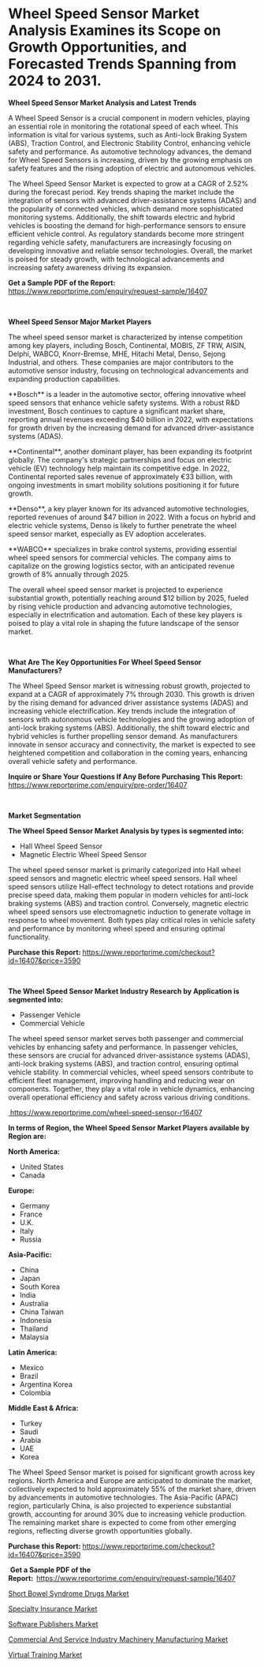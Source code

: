 <p><h1>Wheel Speed Sensor Market Analysis Examines its Scope on Growth Opportunities, and Forecasted Trends Spanning from 2024 to 2031.</h1></p><p><strong>Wheel Speed Sensor Market Analysis and Latest Trends</strong></p>
<p><p>A Wheel Speed Sensor is a crucial component in modern vehicles, playing an essential role in monitoring the rotational speed of each wheel. This information is vital for various systems, such as Anti-lock Braking System (ABS), Traction Control, and Electronic Stability Control, enhancing vehicle safety and performance. As automotive technology advances, the demand for Wheel Speed Sensors is increasing, driven by the growing emphasis on safety features and the rising adoption of electric and autonomous vehicles.</p><p>The Wheel Speed Sensor Market is expected to grow at a CAGR of 2.52% during the forecast period. Key trends shaping the market include the integration of sensors with advanced driver-assistance systems (ADAS) and the popularity of connected vehicles, which demand more sophisticated monitoring systems. Additionally, the shift towards electric and hybrid vehicles is boosting the demand for high-performance sensors to ensure efficient vehicle control. As regulatory standards become more stringent regarding vehicle safety, manufacturers are increasingly focusing on developing innovative and reliable sensor technologies. Overall, the market is poised for steady growth, with technological advancements and increasing safety awareness driving its expansion.</p></p>
<p><strong>Get a Sample PDF of the Report:&nbsp;</strong> <a href="https://www.reportprime.com/enquiry/request-sample/16407?utm_campaign=1159&utm_medium=2&utm_source=Github&utm_content=ia&utm_term=23112024&utm_id=wheel-speed-sensor">https://www.reportprime.com/enquiry/request-sample/16407</a></p>
<p>&nbsp;</p>
<p><strong>Wheel Speed Sensor Major Market Players</strong></p>
<p><p>The wheel speed sensor market is characterized by intense competition among key players, including Bosch, Continental, MOBIS, ZF TRW, AISIN, Delphi, WABCO, Knorr-Bremse, MHE, Hitachi Metal, Denso, Sejong Industrial, and others. These companies are major contributors to the automotive sensor industry, focusing on technological advancements and expanding production capabilities.</p><p>**Bosch** is a leader in the automotive sector, offering innovative wheel speed sensors that enhance vehicle safety systems. With a robust R&D investment, Bosch continues to capture a significant market share, reporting annual revenues exceeding $40 billion in 2022, with expectations for growth driven by the increasing demand for advanced driver-assistance systems (ADAS).</p><p>**Continental**, another dominant player, has been expanding its footprint globally. The company's strategic partnerships and focus on electric vehicle (EV) technology help maintain its competitive edge. In 2022, Continental reported sales revenue of approximately €33 billion, with ongoing investments in smart mobility solutions positioning it for future growth.</p><p>**Denso**, a key player known for its advanced automotive technologies, reported revenues of around $47 billion in 2022. With a focus on hybrid and electric vehicle systems, Denso is likely to further penetrate the wheel speed sensor market, especially as EV adoption accelerates.</p><p>**WABCO** specializes in brake control systems, providing essential wheel speed sensors for commercial vehicles. The company aims to capitalize on the growing logistics sector, with an anticipated revenue growth of 8% annually through 2025.</p><p>The overall wheel speed sensor market is projected to experience substantial growth, potentially reaching around $12 billion by 2025, fueled by rising vehicle production and advancing automotive technologies, especially in electrification and automation. Each of these key players is poised to play a vital role in shaping the future landscape of the sensor market.</p></p>
<p>&nbsp;</p>
<p><strong>What Are The Key Opportunities For Wheel Speed Sensor Manufacturers?</strong></p>
<p><p>The Wheel Speed Sensor market is witnessing robust growth, projected to expand at a CAGR of approximately 7% through 2030. This growth is driven by the rising demand for advanced driver assistance systems (ADAS) and increasing vehicle electrification. Key trends include the integration of sensors with autonomous vehicle technologies and the growing adoption of anti-lock braking systems (ABS). Additionally, the shift toward electric and hybrid vehicles is further propelling sensor demand. As manufacturers innovate in sensor accuracy and connectivity, the market is expected to see heightened competition and collaboration in the coming years, enhancing overall vehicle safety and performance.</p></p>
<p><strong>Inquire or Share Your Questions If Any Before Purchasing This Report:</strong> <a href="https://www.reportprime.com/enquiry/pre-order/16407?utm_campaign=1159&utm_medium=2&utm_source=Github&utm_content=ia&utm_term=23112024&utm_id=wheel-speed-sensor">https://www.reportprime.com/enquiry/pre-order/16407</a></p>
<p>&nbsp;</p>
<p><strong>Market Segmentation</strong></p>
<p><strong>The Wheel Speed Sensor Market Analysis by types is segmented into:</strong></p>
<p><ul><li>Hall Wheel Speed Sensor</li><li>Magnetic Electric Wheel Speed Sensor</li></ul></p>
<p><p>The wheel speed sensor market is primarily categorized into Hall wheel speed sensors and magnetic electric wheel speed sensors. Hall wheel speed sensors utilize Hall-effect technology to detect rotations and provide precise speed data, making them popular in modern vehicles for anti-lock braking systems (ABS) and traction control. Conversely, magnetic electric wheel speed sensors use electromagnetic induction to generate voltage in response to wheel movement. Both types play critical roles in vehicle safety and performance by monitoring wheel speed and ensuring optimal functionality.</p></p>
<p><strong>Purchase this Report:&nbsp;</strong><a href="https://www.reportprime.com/checkout?id=16407&price=3590&utm_campaign=1159&utm_medium=2&utm_source=Github&utm_content=ia&utm_term=23112024&utm_id=wheel-speed-sensor">https://www.reportprime.com/checkout?id=16407&price=3590</a></p>
<p>&nbsp;</p>
<p><strong>The Wheel Speed Sensor Market Industry Research by Application is segmented into:</strong></p>
<p><ul><li>Passenger Vehicle</li><li>Commercial Vehicle</li></ul></p>
<p><p>The wheel speed sensor market serves both passenger and commercial vehicles by enhancing safety and performance. In passenger vehicles, these sensors are crucial for advanced driver-assistance systems (ADAS), anti-lock braking systems (ABS), and traction control, ensuring optimal vehicle stability. In commercial vehicles, wheel speed sensors contribute to efficient fleet management, improving handling and reducing wear on components. Together, they play a vital role in vehicle dynamics, enhancing overall operational efficiency and safety across various driving conditions.</p></p>
<p><a href="https://www.reportprime.com/wheel-speed-sensor-r16407?utm_campaign=1159&utm_medium=2&utm_source=Github&utm_content=ia&utm_term=23112024&utm_id=wheel-speed-sensor">&nbsp;https://www.reportprime.com/wheel-speed-sensor-r16407</a></p>
<p><strong>In terms of Region, the Wheel Speed Sensor Market Players available by Region are:</strong></p>
<p>
    <p> <strong> North America: </strong>
        <ul>
            <li>United States</li>
            <li>Canada</li>
        </ul>
        </p> 
    <p> <strong> Europe: </strong>
        <ul>
            <li>Germany</li>
            <li>France</li>
            <li>U.K.</li>
            <li>Italy</li>
            <li>Russia</li>
        </ul>
        </p> 
    <p> <strong> Asia-Pacific: </strong>
        <ul>
            <li>China</li>
            <li>Japan</li>
            <li>South Korea</li>
            <li>India</li>
            <li>Australia</li>
            <li>China Taiwan</li>
            <li>Indonesia</li>
            <li>Thailand</li>
            <li>Malaysia</li>
        </ul>
        </p> 
    <p> <strong> Latin America: </strong>
        <ul>
            <li>Mexico</li>
            <li>Brazil</li>
            <li>Argentina Korea</li>
            <li>Colombia</li>
        </ul>
        </p> 
    <p> <strong> Middle East & Africa: </strong>
        <ul>
            <li>Turkey</li>
            <li>Saudi</li>
            <li>Arabia</li>
            <li>UAE</li>
            <li>Korea</li>
        </ul>
    </p>
    </p>
<p><p>The Wheel Speed Sensor market is poised for significant growth across key regions. North America and Europe are anticipated to dominate the market, collectively expected to hold approximately 55% of the market share, driven by advancements in automotive technologies. The Asia-Pacific (APAC) region, particularly China, is also projected to experience substantial growth, accounting for around 30% due to increasing vehicle production. The remaining market share is expected to come from other emerging regions, reflecting diverse growth opportunities globally.</p></p>
<p><strong>Purchase this Report: </strong><a href="https://www.reportprime.com/checkout?id=16407&price=3590&utm_campaign=1159&utm_medium=2&utm_source=Github&utm_content=ia&utm_term=23112024&utm_id=wheel-speed-sensor">https://www.reportprime.com/checkout?id=16407&price=3590</a></p>
<p>&nbsp;<strong>Get a Sample PDF of the Report:&nbsp;&nbsp;</strong><a href="https://www.reportprime.com/enquiry/request-sample/16407?utm_campaign=1159&utm_medium=2&utm_source=Github&utm_content=ia&utm_term=23112024&utm_id=wheel-speed-sensor">https://www.reportprime.com/enquiry/request-sample/16407</a></p>
<p><strong></strong></p>
<p><p><a href="https://www.linkedin.com/pulse/finding-growth-prospectsaided-through-short-bowel-syndrome-igc4f?utm_campaign=1159&utm_medium=2&utm_source=Github&utm_content=ia&utm_term=23112024&utm_id=wheel-speed-sensor">Short Bowel Syndrome Drugs Market</a></p><p><a href="https://www.linkedin.com/pulse/explosive-growth-specialty-insurance-market-global-opportunities-p62kf?utm_campaign=1159&utm_medium=2&utm_source=Github&utm_content=ia&utm_term=23112024&utm_id=wheel-speed-sensor">Specialty Insurance Market</a></p><p><a href="https://issuu.com/reportprime-2/docs/software-publishers-market-size-203_acb3559bc50386?utm_campaign=1159&utm_medium=2&utm_source=Github&utm_content=ia&utm_term=23112024&utm_id=wheel-speed-sensor">Software Publishers Market</a></p><p><a href="https://issuu.com/reportprime-2/docs/commercial-and-service-industry-mac_09b9b0e9f85ade?utm_campaign=1159&utm_medium=2&utm_source=Github&utm_content=ia&utm_term=23112024&utm_id=wheel-speed-sensor">Commercial And Service Industry Machinery Manufacturing Market</a></p><p><a href="https://www.linkedin.com/pulse/understanding-59-cagrforecast-virtual-training-industry-from-zxwvf?utm_campaign=1159&utm_medium=2&utm_source=Github&utm_content=ia&utm_term=23112024&utm_id=wheel-speed-sensor">Virtual Training Market</a></p></p>